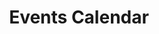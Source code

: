 ---
layout: child_layout/events_calendar
title: Events Calendar
permalink: /about-us/events-calendar/
hero: /assets/img/content/hero/hero-4.jpg
subpage_path:
  - 'About Us'
  - 'Events Calendar'
---